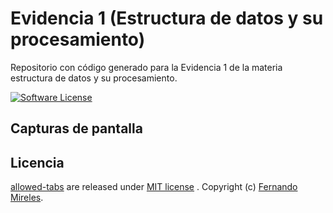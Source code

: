 # Evidencia 1 (Estructura de datos y su procesamiento)
Repositorio con código generado para la Evidencia 1 de la materia estructura de datos y su procesamiento.

[![Software License](https://img.shields.io/badge/license-MIT-brightgreen.svg)](LICENSE)

## Capturas de pantalla


## Licencia

[allowed-tabs](https://github.com/fernandomireles/covid-19-charts/) are released under [MIT license](https://github.com/fernandomireles/covid-19-charts/blob/main/LICENSE) . Copyright (c) [Fernando Mireles](https://github.com/fernandomireles).
